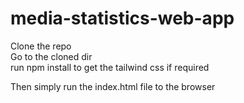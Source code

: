 # media-statistics-web-app

Clone the repo\
Go to the cloned dir\
run npm install to get the tailwind css if required

Then simply run the index.html file to the browser
